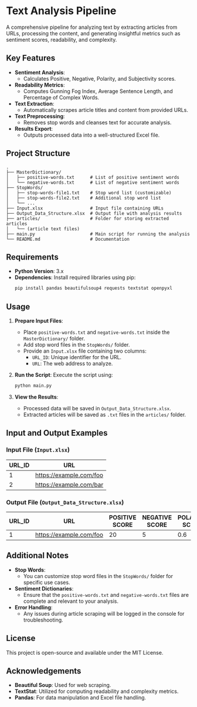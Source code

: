 # Text Analysis Pipeline

A comprehensive pipeline for analyzing text by extracting articles from URLs, processing the content, and generating insightful metrics such as sentiment scores, readability, and complexity.

## Key Features

- **Sentiment Analysis**:
  - Calculates Positive, Negative, Polarity, and Subjectivity scores.
- **Readability Metrics**:
  - Computes Gunning Fog Index, Average Sentence Length, and Percentage of Complex Words.
- **Text Extraction**:
  - Automatically scrapes article titles and content from provided URLs.
- **Text Preprocessing**:
  - Removes stop words and cleanses text for accurate analysis.
- **Results Export**:
  - Outputs processed data into a well-structured Excel file.

## Project Structure

```
.
├── MasterDictionary/
│   ├── positive-words.txt      # List of positive sentiment words
│   └── negative-words.txt      # List of negative sentiment words
├── StopWords/
│   ├── stop-words-file1.txt    # Stop word list (customizable)
│   ├── stop-words-file2.txt    # Additional stop word list
│   └── ...
├── Input.xlsx                  # Input file containing URLs
├── Output_Data_Structure.xlsx  # Output file with analysis results
├── articles/                   # Folder for storing extracted articles
│   └── (article text files)
├── main.py                     # Main script for running the analysis
└── README.md                   # Documentation
```

## Requirements

- **Python Version**: 3.x
- **Dependencies**:
  Install required libraries using pip:
  ```bash
  pip install pandas beautifulsoup4 requests textstat openpyxl
  ```

## Usage

1. **Prepare Input Files**:
   - Place `positive-words.txt` and `negative-words.txt` inside the `MasterDictionary/` folder.
   - Add stop word files in the `StopWords/` folder.
   - Provide an `Input.xlsx` file containing two columns:
     - `URL_ID`: Unique identifier for the URL.
     - `URL`: The web address to analyze.

2. **Run the Script**:
   Execute the script using:
   ```bash
   python main.py
   ```

3. **View the Results**:
   - Processed data will be saved in `Output_Data_Structure.xlsx`.
   - Extracted articles will be saved as `.txt` files in the `articles/` folder.

## Input and Output Examples

### Input File (`Input.xlsx`)
| URL_ID | URL                     |
|--------|-------------------------|
| 1      | https://example.com/foo |
| 2      | https://example.com/bar |

### Output File (`Output_Data_Structure.xlsx`)
| URL_ID | URL                     | POSITIVE SCORE | NEGATIVE SCORE | POLARITY SCORE | WORD COUNT | ... |
|--------|-------------------------|----------------|----------------|----------------|------------|-----|
| 1      | https://example.com/foo | 20             | 5              | 0.6            | 200        | ... |

## Additional Notes

- **Stop Words**:
  - You can customize stop word files in the `StopWords/` folder for specific use cases.
- **Sentiment Dictionaries**:
  - Ensure that the `positive-words.txt` and `negative-words.txt` files are complete and relevant to your analysis.
- **Error Handling**:
  - Any issues during article scraping will be logged in the console for troubleshooting.

## License

This project is open-source and available under the MIT License.

## Acknowledgements

- **Beautiful Soup**: Used for web scraping.
- **TextStat**: Utilized for computing readability and complexity metrics.
- **Pandas**: For data manipulation and Excel file handling.
